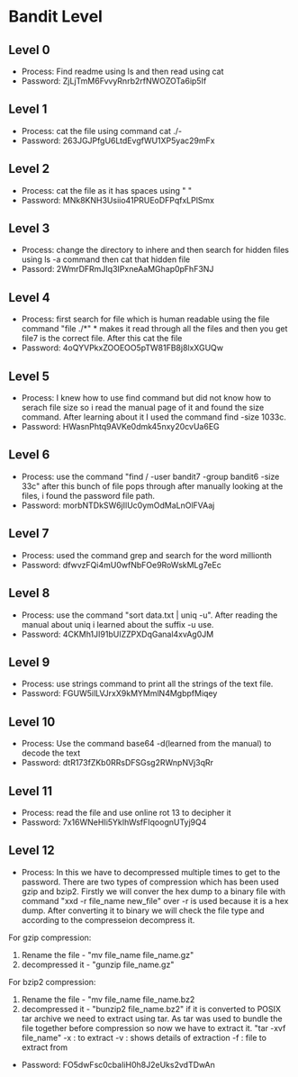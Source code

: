 # Bandit Level
## Level 0
- Process: Find readme using ls and then read using cat
- Password: ZjLjTmM6FvvyRnrb2rfNWOZOTa6ip5If
## Level 1
- Process: cat the file using command cat ./-
- Password: 263JGJPfgU6LtdEvgfWU1XP5yac29mFx
## Level 2
- Process: cat the file as it has spaces using " "
- Password: MNk8KNH3Usiio41PRUEoDFPqfxLPlSmx
## Level 3
- Process: change the directory to inhere and then search for hidden files using ls -a command then cat that hidden file
- Passord: 2WmrDFRmJIq3IPxneAaMGhap0pFhF3NJ
## Level 4
- Process: first search for file which is human readable using the file command "file ./*" * makes it read through all the files and then you get file7 is the correct file. After this cat the file
- Password: 4oQYVPkxZOOEOO5pTW81FB8j8lxXGUQw
## Level 5
- Process: I knew how to use find command but did not know how to serach file size so i read the manual page of it and found the size command. After learning about it I used the command find -size 1033c.
- Password: HWasnPhtq9AVKe0dmk45nxy20cvUa6EG
## Level 6
- Process: use the command "find / -user bandit7 -group bandit6 -size 33c" after this bunch of file pops through after manually looking at the files, i found the password file path.
- Password: morbNTDkSW6jIlUc0ymOdMaLnOlFVAaj
## Level 7
- Process: used the command grep and search for the word millionth
- Password: dfwvzFQi4mU0wfNbFOe9RoWskMLg7eEc
## Level 8
- Process: use the command "sort data.txt | uniq -u". After reading the manual about uniq i learned about the suffix -u use.
- Password: 4CKMh1JI91bUIZZPXDqGanal4xvAg0JM
## Level 9
- Process: use strings command to print all the strings of the text file.
- Password: FGUW5ilLVJrxX9kMYMmlN4MgbpfMiqey
## Level 10
- Process: Use the command base64 -d(learned from the manual) to decode the text
- Password: dtR173fZKb0RRsDFSGsg2RWnpNVj3qRr
## Level 11
- Process: read the file and use online rot 13 to decipher it
- Password: 7x16WNeHIi5YkIhWsfFIqoognUTyj9Q4
## Level 12
- Process:
In this we have to decompressed multiple times to get to the password. There are two types of compression which has been used gzip and bzip2. Firstly we will conver the hex dump to a binary file with command "xxd -r file_name new_file" over -r is used because it is a hex dump. After converting it to binary we will check the file type and according to the compresseion decompress it.

For gzip compression:
1. Rename the file - "mv file_name file_name.gz"
2. decompressed it - "gunzip file_name.gz"

For bzip2 compression:
1. Rename the file - "mv file_name file_name.bz2
2. decompressed it - "bunzip2 file_name.bz2"
if it is converted to POSIX tar archive we need to extract using tar.
As tar was used to bundle the file together before compression so now we have to extract it.
"tar -xvf file_name"
-x : to extract
-v : shows details of extraction
-f : file to extract from
- Password: FO5dwFsc0cbaIiH0h8J2eUks2vdTDwAn
